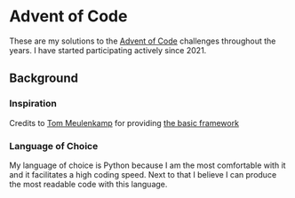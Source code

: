 # Advent of Code
These are my solutions to the [Advent of Code](https://adventofcode.com/) challenges throughout the years. I have started participating actively since 2021.

## Background

### Inspiration
Credits to [Tom Meulenkamp](https://github.com/supertom01) for providing [the basic framework](https://github.com/supertom01/adventOfCode)

### Language of Choice
My language of choice is Python because I am the most comfortable with it and it facilitates a high coding speed.
Next to that I believe I can produce the most readable code with this language.